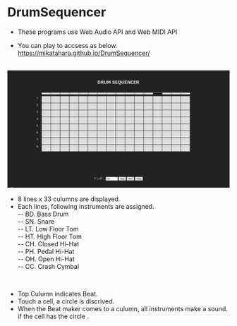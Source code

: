 # DrumSequencer
- These programs use Web Audio API and Web MIDI API

- You can play to accsess as below. 
https://mikatahara.github.io/DrumSequencer/

<br>
<img src="DrumSequencerImage.jpg">
<br>

- 8 lines x 33 culumns are displayed.
- Each lines, following instruments are assigned.<br>
-- BD. Bass Drum<br>
-- SN. Snare<br>
-- LT. Low Floor Tom<br>
-- HT. High Floor Tom<br>
-- CH. Closed Hi-Hat<br>
-- PH. Pedal Hi-Hat<br>
-- OH. Open Hi-Hat<br>
-- CC. Crash Cymbal<br>
<br>

- Top Culumn indicates Beat.
- Touch a cell, a circle is discrived.
- When the Beat maker comes to a culumn, all instruments make a sound. 
if the cell has the circle .

